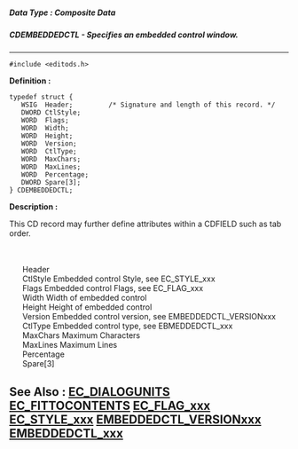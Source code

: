##### Data Type : Composite Data
##### CDEMBEDDEDCTL - Specifies an embedded control window.
---
```
#include <editods.h>
```

**Definition :**
```
typedef struct {
   WSIG  Header;         /* Signature and length of this record. */
   DWORD CtlStyle; 
   WORD  Flags;
   WORD  Width;
   WORD  Height;
   WORD  Version;
   WORD  CtlType;
   WORD  MaxChars;
   WORD  MaxLines;
   WORD  Percentage;
   DWORD Spare[3];
} CDEMBEDDEDCTL;
```

**Description :**

This CD record may further define attributes within a CDFIELD such as tab order.
<ul><br>
<br>
Header	<br>
CtlStyle		Embedded control Style, see EC_STYLE_xxx<br>
Flags		Embedded control Flags, see EC_FLAG_xxx<br>
Width		Width of embedded control<br>
Height		Height of embedded control<br>
Version		Embedded control version, see EMBEDDEDCTL_VERSIONxxx<br>
CtlType		Embedded control type, see EBMEDDEDCTL_xxx<br>
MaxChars		Maximum Characters<br>
MaxLines		Maximum Lines<br>
Percentage<br>
Spare[3]<br>
</ul>



**See Also :**
[EC_DIALOGUNITS](/domino-c-api-docs/reference/Func/EC_DIALOGUNITS)
[EC_FITTOCONTENTS](/domino-c-api-docs/reference/Func/EC_FITTOCONTENTS)
[EC_FLAG_xxx](/domino-c-api-docs/reference/Symb/EC_FLAG_xxx)
[EC_STYLE_xxx](/domino-c-api-docs/reference/Symb/EC_STYLE_xxx)
[EMBEDDEDCTL_VERSIONxxx](/domino-c-api-docs/reference/Symb/EMBEDDEDCTL_VERSIONxxx)
[EMBEDDEDCTL_xxx](/domino-c-api-docs/reference/Symb/EMBEDDEDCTL_xxx)
---
